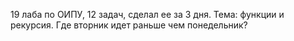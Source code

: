 19 лаба по ОИПУ, 12 задач, сделал ее за 3 дня. Тема: функции и рекурсия.
Где вторник идет раньше чем понедельник?
